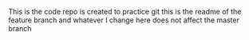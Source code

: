 This is the code repo is created to practice git
this is the readme of the feature branch and whatever I change here does not affect the master branch
